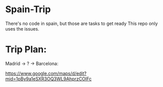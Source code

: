 # Spain-Trip
There's no code in spain, but those are tasks to get ready
This repo only uses the issues.

# Trip Plan:
Madrid &rarr; ? &rarr; Barcelona:

https://www.google.com/maps/d/edit?mid=1pBy9a1eSXR3OQ3WL9AhprzCOlFc
